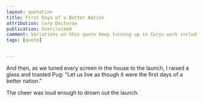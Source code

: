 ```yaml
---
layout: quotation
title: First Days of a Better Nation
attribution: Cory Doctorow
publication: Overclocked
comment: Variations on this quote keep turning up in Corys work including Walkaway
tags: [quote]


---
```


And then, as we tuned every screen in the house to the launch, I raised a glass and toasted Pug:
"Let us live as though it were the first days of a better nation."

The cheer was loud enough to drown out the launch.
